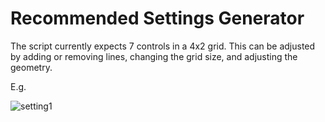 # Recommended Settings Generator

The script currently expects 7 controls in a 4x2 grid. This can be adjusted by adding or removing lines, changing the grid size, and adjusting the geometry.

E.g.

![setting1](https://github.com/user-attachments/assets/4309d45e-1f67-46f3-9d40-d35c482f0d3f)
